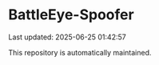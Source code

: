 # BattleEye-Spoofer

Last updated: 2025-06-25 01:42:57

This repository is automatically maintained.
